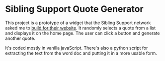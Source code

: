 # Sibling Support Quote Generator

This project is a prototype of a widget that the Sibling Support network asked me to [build for their website](https://www.siblingsupport.org/). It randomly selects a quote from a list and displays it on the home page. The user can click a button and generate another quote.

It's coded mostly in vanilla javaScript. There's also a python script for extracting the text from the word doc and putting it in a more usable form.

